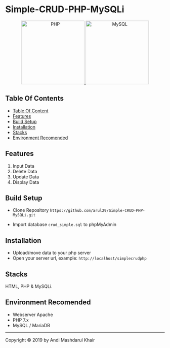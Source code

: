 # Simple-CRUD-PHP-MySQLi

<!-- <img width="200" src="https://static.cdn-cdpl.com/700x350/998b78e349061b4971c0a2b0e8d6be41/php_logo-image700x350-crop-image700x350-crop-image(700x350-crop)-image(700x350-crop).png">
&nbsp;
<img width="200" src="https://i1.wp.com/www.elearningworld.org/wp-content/uploads/2019/04/MySQL.svg.png?fit=600%2C400&ssl=1"> -->

<p align="center">
  <a href="https://www.php.net/">
    <img
      alt="PHP"
      src="https://cdn-icons-png.flaticon.com/512/5968/5968332.png"
      width="200"
    />
    <img
      alt="MySQL"
      src="https://i1.wp.com/www.elearningworld.org/wp-content/uploads/2019/04/MySQL.svg.png?fit=600%2C400&ssl=1"
      width="200"
    />
    
  </a>
</p>

<!-- ![Untitled](https://static.cdn-cdpl.com/700x350/998b78e349061b4971c0a2b0e8d6be41/php_logo-image700x350-crop-image700x350-crop-image(700x350-crop)-image(700x350-crop).png) -->

<!-- ![Untitled](https://i1.wp.com/www.elearningworld.org/wp-content/uploads/2019/04/MySQL.svg.png?fit=600%2C400&ssl=1) -->

## Table Of Contents

- [Table Of Content](#table-of-content)
- [Features](#features)
- [Build Setup](#build-setup)
- [Installation](#installation)
- [Stacks](#stacks)
- [Environment Recomended](#environment-recomended)

## Features

1. Input Data
2. Delete Data
3. Update Data
4. Display Data

## Build Setup

- Clone Repository `https://github.com/arul29/Simple-CRUD-PHP-MySQLi.git`

- Import database `crud_simple.sql` to phpMyAdmin

## Installation

- Upload/move data to your php server
- Open your server url, example: `http://localhost/simplecrudphp`

## Stacks

HTML, PHP & MySQLi.

## Environment Recomended

- Webserver Apache
- PHP 7.x
- MySQL / MariaDB

---

Copyright © 2019 by Andi Mashdarul Khair
